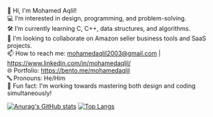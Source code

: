 👋 Hi, I'm Mohamed Aqlil!  
💻 I’m interested in design, programming, and problem-solving.  
🛠️ I’m currently learning C, C++, data structures, and algorithms.  
🤝 I'm looking to collaborate on Amazon seller business tools and SaaS projects.  
📫 How to reach me: mohamedaqlil2003@gmail.com | https://www.linkedin.com/in/mohamedaqlil/  
🌐 Portfolio: https://bento.me/mohamedaqlil  
🔤 Pronouns: He/Him  
🎉 Fun fact: I'm working towards mastering both design and coding simultaneously!

[![Anurag's GitHub stats](https://github-readme-stats-mohamed.vercel.app/api?username=mohamedaqlil)](https://github.com/mohamedaqlil/github-readme-stats)
[![Top Langs](https://github-readme-stats.vercel.app/api/top-langs/?username=mohamedaqlil)](https://github.com/mohamedaqlil/github-readme-stats)
